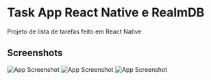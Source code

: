
# Task App React Native e RealmDB

Projeto de lista de tarefas feito em React Native




## Screenshots

![App Screenshot](https://firebasestorage.googleapis.com/v0/b/portfolio-308a8.appspot.com/o/Screenshot_1666675218.png?alt=media&token=504d65de-00e6-4071-a2c0-361aa81ba2c8)
![App Screenshot](https://firebasestorage.googleapis.com/v0/b/portfolio-308a8.appspot.com/o/Screenshot_1666672432.png?alt=media&token=39be4df9-fdac-4882-86bd-d031295de5d5)
![App Screenshot](https://firebasestorage.googleapis.com/v0/b/portfolio-308a8.appspot.com/o/Screenshot_1666672438.png?alt=media&token=7d9fba64-ec4f-42b8-aec8-e58908a002e4)
